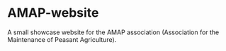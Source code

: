 # AMAP-website
A small showcase website for the AMAP association (Association for the Maintenance of Peasant Agriculture).
